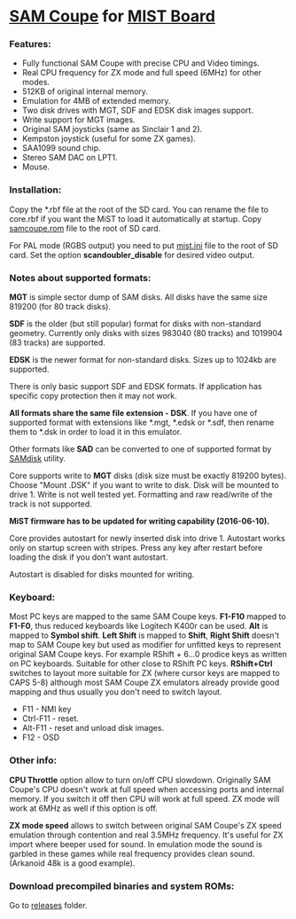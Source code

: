 # [SAM Coupe](https://en.wikipedia.org/wiki/SAM_Coup%C3%A9) for [MIST Board](https://github.com/mist-devel/mist-board/wiki)

### Features:
- Fully functional SAM Coupe with precise CPU and Video timings.
- Real CPU frequency for ZX mode and full speed (6MHz) for other modes.
- 512KB of original internal memory.
- Emulation for 4MB of extended memory.
- Two disk drives with MGT, SDF and EDSK disk images support.
- Write support for MGT images.
- Original SAM joysticks (same as Sinclair 1 and 2).
- Kempston joystick (useful for some ZX games).
- SAA1099 sound chip.
- Stereo SAM DAC on LPT1.
- Mouse.


### Installation:
Copy the *.rbf file at the root of the SD card. You can rename the file to core.rbf if you want the MiST to load it automatically at startup.
Copy [samcoupe.rom](https://github.com/sorgelig/SAMCoupe_MIST/tree/master/releases) file to the root of SD card.

For PAL mode (RGBS output) you need to put [mist.ini](https://github.com/sorgelig/ZX_Spectrum-128K_MIST/tree/master/releases/mist.ini) file to the root of SD card. Set the option **scandoubler_disable** for desired video output.

### Notes about supported formats:
**MGT** is simple sector dump of SAM disks. All disks have the same size 819200 (for 80 track disks).

**SDF** is the older (but still popular) format for disks with non-standard geometry. Currently only disks with sizes 983040 (80 tracks) and 1019904 (83 tracks) are supported.

**EDSK** is the newer format for non-standard disks. Sizes up to 1024kb are supported.

There is only basic support SDF and EDSK formats. If application has specific copy protection then it may not work.

**All formats share the same file extension - DSK**. If you have one of supported format with extensions like *.mgt, *.edsk or *.sdf, then rename them to *.dsk in order to load it in this emulator.

Other formats like **SAD** can be converted to one of supported format by [SAMdisk](http://simonowen.com/samdisk/) utility.

Core supports write to **MGT** disks (disk size must be exactly 819200 bytes). Choose "Mount .DSK" if you want to write to disk. Disk will be mounted to drive 1. Write is not well tested yet. Formatting and raw read/write of the track is not supported.

**MiST firmware has to be updated for writing capability (2016-06-10).**

Core provides autostart for newly inserted disk into drive 1. Autostart works only on startup screen with stripes. Press any key after restart before loading the disk if you don't want autostart.

Autostart is disabled for disks mounted for writing.

### Keyboard:
Most PC keys are mapped to the same SAM Coupe keys.
**F1-F10** mapped to **F1-F0**, thus reduced keyboards like Logitech K400r can be used. **Alt** is mapped to **Symbol shift**. **Left Shift** is mapped to **Shift**, **Right Shift** doesn't map to SAM Coupe key but used as modifier for unfitted keys to represent original SAM Coupe keys. For example RShift + 6...0 prodice keys as written on PC keyboards. Suitable for other close to RShift PC keys. **RShift+Ctrl** switches to layout more suitable for ZX (where cursor keys are mapped to CAPS 5-8) although most SAM Coupe ZX emulators already provide good mapping and thus usually you don't need to switch layout.

* F11 - NMI key
* Ctrl-F11 - reset.
* Alt-F11 - reset and unload disk images.
* F12 - OSD

### Other info:
**CPU Throttle** option allow to turn on/off CPU slowdown. Originally SAM Coupe's CPU doesn't work at full speed when accessing ports and internal memory. If you switch it off then CPU will work at full speed. ZX mode will work at 6MHz as well if this option is off.

**ZX mode speed** allows to switch between original SAM Coupe's ZX speed emulation through contention and real 3.5MHz frequency. It's useful for ZX import where beeper used for sound. In emulation mode the sound is garbled in these games while real frequency provides clean sound. (Arkanoid 48k is a good example).

### Download precompiled binaries and system ROMs:
Go to [releases](https://github.com/sorgelig/SAMCoupe_MIST/tree/master/releases) folder.
